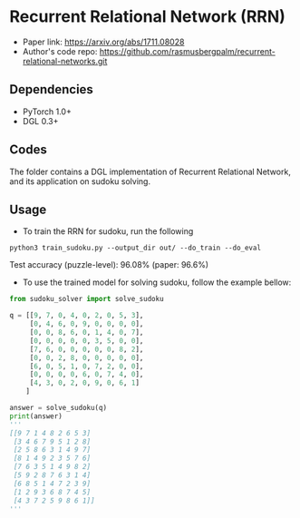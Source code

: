 # Recurrent Relational Network (RRN)

* Paper link: https://arxiv.org/abs/1711.08028
* Author's code repo: https://github.com/rasmusbergpalm/recurrent-relational-networks.git

## Dependencies

* PyTorch 1.0+
* DGL 0.3+

## Codes

The folder contains a DGL implementation of Recurrent Relational Network, and its
application on sudoku solving.

## Usage

- To train the RRN for sudoku, run the following
```
python3 train_sudoku.py --output_dir out/ --do_train --do_eval
```
Test accuracy (puzzle-level): 96.08% (paper: 96.6%)


- To use the trained model for solving sudoku, follow the example bellow:
```python
from sudoku_solver import solve_sudoku

q = [[9, 7, 0, 4, 0, 2, 0, 5, 3],
     [0, 4, 6, 0, 9, 0, 0, 0, 0],
     [0, 0, 8, 6, 0, 1, 4, 0, 7],
     [0, 0, 0, 0, 0, 3, 5, 0, 0],
     [7, 6, 0, 0, 0, 0, 0, 8, 2],
     [0, 0, 2, 8, 0, 0, 0, 0, 0],
     [6, 0, 5, 1, 0, 7, 2, 0, 0],
     [0, 0, 0, 0, 6, 0, 7, 4, 0],
     [4, 3, 0, 2, 0, 9, 0, 6, 1]
    ]

answer = solve_sudoku(q)
print(answer)
'''
[[9 7 1 4 8 2 6 5 3]
 [3 4 6 7 9 5 1 2 8]
 [2 5 8 6 3 1 4 9 7]
 [8 1 4 9 2 3 5 7 6]
 [7 6 3 5 1 4 9 8 2]
 [5 9 2 8 7 6 3 1 4]
 [6 8 5 1 4 7 2 3 9]
 [1 2 9 3 6 8 7 4 5]
 [4 3 7 2 5 9 8 6 1]]
'''
```

